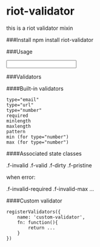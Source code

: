 # riot-validator
this is a riot validator mixin

###Install
    npm install riot-validator

###Usage
    <test>
        <form name="my_form">
            <input required/>
        </form>
        <script>
            this.mixin('form');
            this.useForm();
            //...
        </script>
    </test>

###Validators

####Built-in validators

    type="email"
    type="url"
    type="number"
    required
    minlength
    maxlength
    pattern
    min (for type="number")
    max (for type="number")

####Associated state classes

.f-invalid .f-valid .f-dirty .f-pristine 
    
when error:
    
.f-invalid-required .f-invalid-max  ...

####Custom validator

    registerValidators({
        name: 'custom-validator',
        fn: function(){
            return ...
        }
    })
